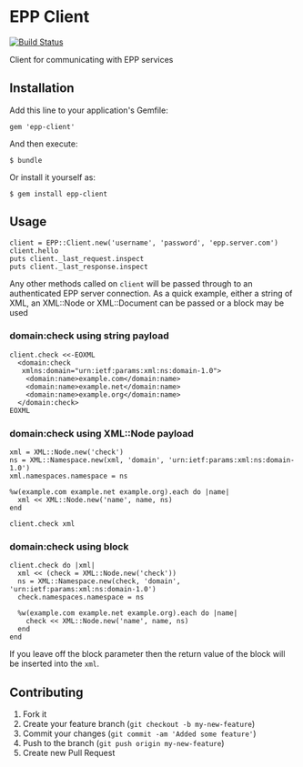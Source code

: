 # EPP Client

[![Build Status](https://travis-ci.org/m247/epp-client.svg?branch=master)](https://travis-ci.org/m247/epp-client)

Client for communicating with EPP services

## Installation

Add this line to your application's Gemfile:

    gem 'epp-client'

And then execute:

    $ bundle

Or install it yourself as:

    $ gem install epp-client

## Usage

    client = EPP::Client.new('username', 'password', 'epp.server.com')
    client.hello
    puts client._last_request.inspect
    puts client._last_response.inspect

Any other methods called on `client` will be passed through to an
authenticated EPP server connection. As a quick example, either a
string of XML, an XML::Node or XML::Document can be passed or a
block may be used

### domain:check using string payload

    client.check <<-EOXML
      <domain:check
       xmlns:domain="urn:ietf:params:xml:ns:domain-1.0">
        <domain:name>example.com</domain:name>
        <domain:name>example.net</domain:name>
        <domain:name>example.org</domain:name>
      </domain:check>
    EOXML

### domain:check using XML::Node payload

    xml = XML::Node.new('check')
    ns = XML::Namespace.new(xml, 'domain', 'urn:ietf:params:xml:ns:domain-1.0')
    xml.namespaces.namespace = ns

    %w(example.com example.net example.org).each do |name|
      xml << XML::Node.new('name', name, ns)
    end

    client.check xml

### domain:check using block

    client.check do |xml|
      xml << (check = XML::Node.new('check'))
      ns = XML::Namespace.new(check, 'domain', 'urn:ietf:params:xml:ns:domain-1.0')
      check.namespaces.namespace = ns

      %w(example.com example.net example.org).each do |name|
        check << XML::Node.new('name', name, ns)
      end
    end

If you leave off the block parameter then the return value of the block will be
inserted into the `xml`.

## Contributing

1. Fork it
2. Create your feature branch (`git checkout -b my-new-feature`)
3. Commit your changes (`git commit -am 'Added some feature'`)
4. Push to the branch (`git push origin my-new-feature`)
5. Create new Pull Request
